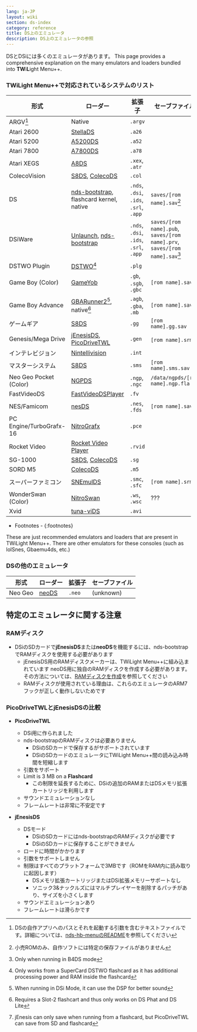 ```yaml
---
lang: ja-JP
layout: wiki
section: ds-index
category: reference
title: DS上のエミュレータ
description: DS上のエミュレータの参照
---
```


DSとDSiには多くのエミュレータがあります。 This page provides a comprehensive explanation on the many emulators and loaders bundled into **TW**i**L**ight Menu++.

### TWiLight Menu++で対応されているシステムのリスト

| 形式                      | ローダー                                             | 拡張子                                    | セーブファイル                                                                    |
| ----------------------- | ------------------------------------------------ | -------------------------------------- | -------------------------------------------------------------------------- |
| ARGV[^1]                | Native                                           | `.argv`                                |                                                                            |
| Atari 2600              | [StellaDS][stellads]                             | `.a26`                                 |                                                                            |
| Atari 5200              | [A5200DS][a5200ds]                               | `.a52`                                 |                                                                            |
| Atari 7800              | [A7800DS][a7800ds]                               | `.a78`                                 |                                                                            |
| Atari XEGS              | [A8DS][a8ds]                                     | `.xex`, `.atr`                         |                                                                            |
| ColecoVision            | [S8DS][s8ds], [ColecoDS][colecods]               | `.col`                                 |                                                                            |
| DS                      | [nds-bootstrap][ndsbs], flashcard kernel, native | `.nds`, `.dsi`, `.ids`, `.srl`, `.app` | `saves/[rom name].sav`[^2]                                                 |
| DSiWare                 | [Unlaunch][unlaunch], [nds-bootstrap][ndsbs]     | `.nds`, `.dsi`, `.ids`, `.srl`, `.app` | `saves/[rom name].pub`, `saves/[rom name].prv`, `saves/[rom name].sav`[^7] |
| DSTWO Plugin            | [DSTWO][dstwo][^3]                               | `.plg`                                 |                                                                            |
| Game Boy (Color)        | [GameYob][gameyob]                               | `.gb`, `.sgb`, `.gbc`                  | `[rom name].sav`                                                           |
| Game Boy Advance        | [GBARunner2][gbarunner2][^4], native[^5]         | `.agb`, `.gba`, `.mb`                  | `[rom name].sav`                                                           |
| ゲームギア                   | [S8DS][s8ds]                                     | `.gg`                                  | `[rom name].gg.sav`                                                        |
| Genesis/Mega Drive      | [jEnesisDS][jenesis], [PicoDriveTWL][pdtwl]      | `.gen`                                 | `[rom name].srm`[^6]                                                       |
| インテレビジョン                | [Nintellivision][nintellivision]                 | `.int`                                 |                                                                            |
| マスターシステム                | [S8DS][s8ds]                                     | `.sms`                                 | `[rom name].sms.sav`                                                       |
| Neo Geo Pocket (Color)  | [NGPDS][ngpds]                                   | `.ngp`, `.ngc`                         | `/data/ngpds/[rom name].ngp.fla`                                           |
| FastVideoDS             | [FastVideoDSPlayer][fastvideodsplayer]           | `.fv`                                  |                                                                            |
| NES/Famicom             | [nesDS][nesds]                                   | `.nes`, `.fds`                         | `[rom name].sav`                                                           |
| PC Engine/TurboGrafx-16 | [NitroGrafx][nitrografx]                         | `.pce`                                 |                                                                            |
| Rocket Video            | [Rocket Video Player][rvidplayer]                | `.rvid`                                |                                                                            |
| SG-1000                 | [S8DS][s8ds], [ColecoDS][colecods]               | `.sg`                                  |                                                                            |
| SORD M5                 | [ColecoDS][colecods]                             | `.m5`                                  |                                                                            |
| スーパーファミコン               | [SNEmulDS][snemulds]                             | `.smc`, `.sfc`                         | `[rom name].srm`                                                           |
| WonderSwan (Color)      | [NitroSwan][nitroswan]                           | `.ws`, `.wsc`                          | ???                                                                        |
| Xvid                    | [tuna-viDS][tunavids]                            | `.avi`                                 |                                                                            |

- Footnotes -
{:footnotes}

These are just recommended emulators and loaders that are present in TWiLight Menu++. There are other emulators for these consoles (such as lolSnes, Gbaemu4ds, etc.)

### DSの他のエミュレータ

| 形式      | ローダー           | 拡張子    | セーブファイル   |
| ------- | -------------- | ------ | --------- |
| Neo Geo | [neoDS][neods] | `.neo` | (unknown) |

## 特定のエミュレータに関する注意
### RAMディスク
- DSiのSDカードで**jEnesisDS**または**neoDS**を機能するには、nds-bootstrapでRAMディスクを使用する必要があります
   - jEnesisDS用のRAMディスクメーカーは、TWiLight Menu++に組み込まれています neoDS用に独自のRAMディスクを作成する必要があります。 その方法については、[RAMディスクを作成](../twilightmenu/creating-ram-disks)を参照してください
   - RAMディスクが使用されている理由は、これらのエミュレータのARM7フックが正しく動作しないためです

### PicoDriveTWLとjEnesisDSの比較
- **PicoDriveTWL**
   - DSi用に作られました
   - nds-bootstrapのRAMディスクは必要ありません
      - DSiのSDカードで保存するがサポートされています
      - DSiのSDカードのエミュレータにTWiLight Menu++間の読み込み時間を短縮します
   - 引数をサポート
   - Limit is 3 MB on a **Flashcard**
      - この制限を延長するために、DSiの追加のRAMまたはDSメモリ拡張カートリッジを利用します
   - サウンドエミュレーションなし
   - フレームレートは非常に不安定です

- **jEnesisDS**
   - DSモード
      - DSiのSDカードにはnds-bootstrapのRAMディスクが必要です
      - DSiのSDカードに保存することができません
   - ロードに時間がかかります
   - 引数をサポートしません
   - 制限はすべてのプラットフォームで3MBです（ROMをRAM内に読み取りに起因します）
      - DSメモリ拡張カートリッジまたはDSi拡張メモリーサポートなし
      - ソニック3&ナックルズにはマルチプレイヤーを削除するパッチがあり、サイズを小さくします
   - サウンドエミュレーションあり
   - フレームレートは滑らかです


<!-- Links for tables -->
[^1]: DSの自作アプリへのパスとそれを起動する引数を含むテキストファイルです。詳細については、[nds-hb-menuのREADME](https://github.com/devkitPro/nds-hb-menu#passing-arguments)を参照してください
[^2]: 小売ROMのみ、自作ソフトには特定の保存ファイルがありません
[^7]: Only when running in B4DS mode
[^3]: Only works from a SuperCard DSTWO flashcard as it has additional processing power and RAM inside the flashcard
[^4]: When running in DSi Mode, it can use the DSP for better sound
[^5]: Requires a Slot-2 flashcart and thus only works on DS Phat and DS Lite
[^6]: jEnesis can only save when running from a flashcard, but PicoDriveTWL can save from SD and flashcard

[a5200ds]: https://github.com/wavemotion-dave/A5200DS
[a7800ds]: https://github.com/wavemotion-dave/A7800DS
[a8ds]: https://github.com/wavemotion-dave/A8DS
[colecods]: https://github.com/wavemotion-dave/ColecoDS
[dstwo]: http://eng.supercard.sc
[fastvideodsplayer]: https://github.com/Gericom/FastVideoDSPlayer
[gameyob]: https://github.com/Drenn1/GameYob
[gbarunner2]: https://github.com/Gericom/GBARunner2
[jenesis]: https://www.gamebrew.org/wiki/JEnesisDS
[ndsbs]: https://github.com/DS-Homebrew/nds-bootstrap
[nesds]: https://github.com/DS-Homebrew/NesDS
[ngpds]: https://github.com/FluBBaOfWard/NGPDS
[nitrografx]: https://www.gamebrew.org/wiki/NitroGrafx
[nitroswan]: https://github.com/FluBBaOfWard/NitroSwan
[pdtwl]: https://github.com/DS-Homebrew/PicoDriveTWL
[rvidplayer]: https://gbatemp.net/threads/539163
[s8ds]: https://github.com/FluBBaOfWard/S8DS
[snemulds]: https://www.gamebrew.org/wiki/SnemulDS_-_Revival
[stellads]: https://github.com/wavemotion-dave/StellaDS
[unlaunch]: https://problemkaputt.de/unlaunch.htm
[neods]: https://www.gamebrew.org/wiki/NeoDS
[nintellivision]: https://github.com/wavemotion-dave/NINTV-DS
[tunavids]: https://github.com/chishm/tuna-vids

